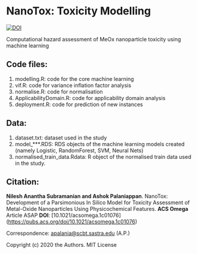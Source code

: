 # NanoTox: Toxicity Modelling

[![DOI](https://zenodo.org/badge/DOI/10.5281/zenodo.4055281.svg)](https://doi.org/10.5281/zenodo.4055281)

Computational hazard assessment of MeOx nanoparticle toxicity using machine learning

Code files:
----------
1. modelling.R: code for the core machine learning 
2. vif.R: code for variance inflation factor analysis
3. normalise.R: code for normalisation
4. ApplicabilityDomain.R: code for applicability domain analysis
5. deployment.R: code for prediction of new instances

Data:
----
1. dataset.txt: dataset used in the study
2. model_\*\*\*.RDS: RDS objects of the machine learning models created (namely Logistic, RandomForest, SVM, Neural Nets)
3. normalised_train_data.Rdata: R object of the normalised train data used in the study.

Citation:
--------
__Nilesh Anantha Subramanian and Ashok Palaniappan__. NanoTox: Development of a Parsimonious In Silico Model for Toxicity Assessment of Metal-Oxide Nanoparticles Using Physicochemical Features. __ACS Omega__ Article ASAP __DOI__: [10.1021/acsomega.1c01076] (https://pubs.acs.org/doi/10.1021/acsomega.1c01076)

Correspondence: apalania@scbt.sastra.edu (A.P.)

Copyright (c) 2020 the Authors. MIT License


